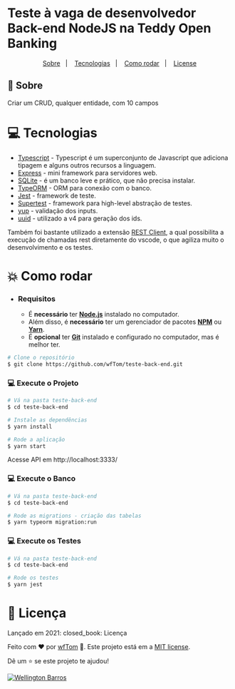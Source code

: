 # Teste à vaga de desenvolvedor Back-end NodeJS na Teddy Open Banking

<p align="center">
  <a href="#bookmark-about">Sobre</a>&nbsp;&nbsp;&nbsp;|&nbsp;&nbsp;&nbsp;
  <a href="#computer-technologies">Tecnologias</a>&nbsp;&nbsp;&nbsp;|&nbsp;&nbsp;&nbsp;
  <a href="#construction_worker-how-to-run">Como rodar</a>&nbsp;&nbsp;&nbsp;|&nbsp;&nbsp;&nbsp;
  <a href="#memo-licença">License</a>
</p>

## :bookmark: Sobre

Criar um CRUD, qualquer entidade, com 10 campos

# :computer: Tecnologias

- [Typescript](https://www.typescriptlang.org/) - Typescript é um superconjunto
  de Javascript que adiciona tipagem e alguns outros recursos a linguagem.
- [Express](https://expressjs.com/) - mini framework para servidores web.
- [SQLite](https://www.sqlite.org/) - é um banco leve e prático, que não precisa
  instalar.
- [TypeORM](https://typeorm.io/#/) - ORM para conexão com o banco.
- [Jest](https://jestjs.io/) - framework de teste.
- [Supertest](https://www.npmjs.com/package/supertest) - framework para
  high-level abstração de testes.
- [yup](https://www.npmjs.com/package/yup) - validação dos inputs.
- [uuid](https://www.npmjs.com/package/uuid) - utilizado a v4 para geração dos
  ids.

Também foi bastante utilizado a extensão
[REST Client](https://marketplace.visualstudio.com/items?itemName=humao.rest-client),
a qual possibilita a execução de chamadas rest diretamente do vscode, o que
agiliza muito o desenvolvimento e os testes.

# :boom: Como rodar

- ### **Requisitos**

  - É **necessário** ter **[Node.js](https://nodejs.org/en/)** instalado no
    computador.
  - Além disso, é **necessário** ter um gerenciador de pacotes
    **[NPM](https://www.npmjs.com/)** ou **[Yarn](https://yarnpkg.com/)**.
  - É **opcional** ter **[Git](https://git-scm.com/)** instalado e configurado
    no computador, mas é melhor ter.

```bash
# Clone o repositório
$ git clone https://github.com/wfTom/teste-back-end.git
```

### 💻 Execute o Projeto

```bash
# Vá na pasta teste-back-end
$ cd teste-back-end

# Instale as dependências
$ yarn install

# Rode a aplicação
$ yarn start
```

Acesse API em http://localhost:3333/

### 💻 Execute o Banco

```bash
# Vá na pasta teste-back-end
$ cd teste-back-end

# Rode as migrations - criação das tabelas
$ yarn typeorm migration:run
```

### 💻 Execute os Testes

```bash
# Vá na pasta teste-back-end
$ cd teste-back-end

# Rode os testes
$ yarn jest
```

# :closed_book: Licença

Lançado em 2021: closed_book: Licença

Feito com ❤︎ por [wfTom](https://github.com/wfTom) 🚀. Este projeto está em a
[MIT license](./LICENSE).

Dê um ⭐️ se este projeto te ajudou!

<p align="left">
   <a href="https://www.linkedin.com/in/wellington-barros-593ba0137/">
      <img alt="Wellington Barros" src="https://img.shields.io/badge/-Wellington%20Barros-8257E5?style=flat&logo=Linkedin&logoColor=white" />
   </a>
<p>
